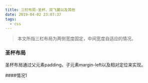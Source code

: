 ```yaml
---
title: 三栏布局-圣杯、双飞翼以及其他
date: 2019-04-02 23:07:37
tags:
  - css
---
```


> 本文所指三栏布局为两侧宽度固定，中间宽度自适应的情况。

### 圣杯布局

圣杯布局通过父元素padding，子元素margin-left以及相对定位来实现。

####情况1

```js

```

